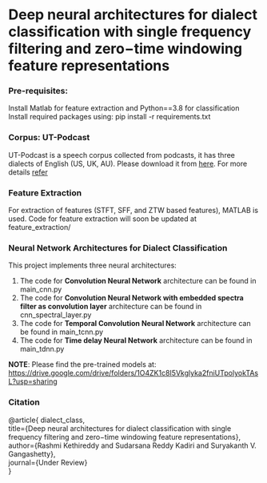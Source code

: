 
# Deep neural architectures for dialect classification with single frequency filtering and zero−time windowing feature representations

### Pre-requisites:
Install Matlab for feature extraction and Python==3.8 for classification </br>
Install required packages using: pip install -r requirements.txt

### Corpus: UT-Podcast
UT-Podcast is a speech corpus collected from podcasts, it has three dialects of English (US, UK, AU). Please download it from [here](https://crss.utdallas.edu/corpora/UT-Podcast/). For more details [refer](https://dl.acm.org/doi/abs/10.1016/j.specom.2015.12.004)


### Feature Extraction
For extraction of features (STFT, SFF, and ZTW based features), MATLAB is used. Code for feature extraction will soon be updated at feature_extraction/

### Neural Network Architectures for Dialect Classification
This project implements three neural architectures:
1. The code for **Convolution Neural Network** architecture can be found in main_cnn.py
2. The code for **Convolution Neural Network with embedded spectra filter as convolution layer** architecture can be found in cnn_spectral_layer.py
3. The code for **Temporal Convolution Neural Network** architecture can be found in main_tcnn.py
4. The code for **Time delay Neural Network** architecture can be found in main_tdnn.py

**NOTE**: Please find the pre-trained models at:
https://drive.google.com/drive/folders/1O4ZK1c8I5Vkglyka2fniUTpolyokTAsL?usp=sharing

### Citation

@article{ dialect_class, </br>
title={Deep neural architectures for dialect classification with single frequency filtering and  zero−time windowing feature representations}, </br>
    author={Rashmi Kethireddy and Sudarsana Reddy Kadiri and  Suryakanth V. Gangashetty}, </br>
    journal={Under Review} </br>
  }  

